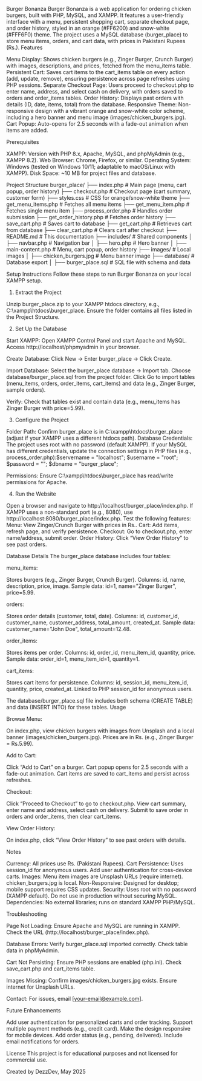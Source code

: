 Burger Bonanza
Burger Bonanza is a web application for ordering chicken burgers, built with PHP, MySQL, and XAMPP. It features a user-friendly interface with a menu, persistent shopping cart, separate checkout page, and order history, styled in an orange (#FF6200) and snow-white (#FFF6F0) theme. The project uses a MySQL database (burger_place) to store menu items, orders, and cart data, with prices in Pakistani Rupees (Rs.).
Features

Menu Display: Shows chicken burgers (e.g., Zinger Burger, Crunch Burger) with images, descriptions, and prices, fetched from the menu_items table.
Persistent Cart: Saves cart items to the cart_items table on every action (add, update, remove), ensuring persistence across page refreshes using PHP sessions.
Separate Checkout Page: Users proceed to checkout.php to enter name, address, and select cash on delivery, with orders saved to orders and order_items tables.
Order History: Displays past orders with details (ID, date, items, total) from the database.
Responsive Theme: Non-responsive design with a vibrant orange and snow-white color scheme, including a hero banner and menu image (images/chicken_burgers.jpg).
Cart Popup: Auto-opens for 2.5 seconds with a fade-out animation when items are added.

Prerequisites

XAMPP: Version with PHP 8.x, Apache, MySQL, and phpMyAdmin (e.g., XAMPP 8.2).
Web Browser: Chrome, Firefox, or similar.
Operating System: Windows (tested on Windows 10/11; adaptable to macOS/Linux with XAMPP).
Disk Space: ~10 MB for project files and database.

Project Structure
burger_place/
├── index.php              # Main page (menu, cart popup, order history)
├── checkout.php           # Checkout page (cart summary, customer form)
├── styles.css             # CSS for orange/snow-white theme
├── get_menu_items.php     # Fetches all menu items
├── get_menu_item.php      # Fetches single menu item
├── process_order.php      # Handles order submission
├── get_order_history.php  # Fetches order history
├── save_cart.php          # Saves cart to database
├── get_cart.php           # Retrieves cart from database
├── clear_cart.php         # Clears cart after checkout
├── README.md              # This documentation
├── includes/              # Shared components
│   ├── navbar.php         # Navigation bar
│   ├── hero.php           # Hero banner
│   ├── main-content.php   # Menu, cart popup, order history
├── images/                # Local images
│   ├── chicken_burgers.jpg # Menu banner image
├── database/              # Database export
│   ├── burger_place.sql   # SQL file with schema and data

Setup Instructions
Follow these steps to run Burger Bonanza on your local XAMPP setup.
1. Extract the Project

Unzip burger_place.zip to your XAMPP htdocs directory, e.g., C:\xampp\htdocs\burger_place.
Ensure the folder contains all files listed in the Project Structure.

2. Set Up the Database

Start XAMPP:
Open XAMPP Control Panel and start Apache and MySQL.
Access http://localhost/phpmyadmin in your browser.


Create Database:
Click New → Enter burger_place → Click Create.


Import Database:
Select the burger_place database → Import tab.
Choose database/burger_place.sql from the project folder.
Click Go to import tables (menu_items, orders, order_items, cart_items) and data (e.g., Zinger Burger, sample orders).


Verify:
Check that tables exist and contain data (e.g., menu_items has Zinger Burger with price=5.99).



3. Configure the Project

Folder Path: Confirm burger_place is in C:\xampp\htdocs\burger_place (adjust if your XAMPP uses a different htdocs path).
Database Credentials: The project uses root with no password (default XAMPP). If your MySQL has different credentials, update the connection settings in PHP files (e.g., process_order.php):$servername = "localhost";
$username = "root";
$password = "";
$dbname = "burger_place";


Permissions: Ensure C:\xampp\htdocs\burger_place has read/write permissions for Apache.

4. Run the Website

Open a browser and navigate to http://localhost/burger_place/index.php.
If XAMPP uses a non-standard port (e.g., 8080), use http://localhost:8080/burger_place/index.php.
Test the following features:
Menu: View Zinger/Crunch Burger with prices in Rs..
Cart: Add items, refresh page, and verify persistence.
Checkout: Go to checkout.php, enter name/address, submit order.
Order History: Click “View Order History” to see past orders.



Database Details
The burger_place database includes four tables:

menu_items:

Stores burgers (e.g., Zinger Burger, Crunch Burger).
Columns: id, name, description, price, image.
Sample data: id=1, name="Zinger Burger", price=5.99.


orders:

Stores order details (customer, total, date).
Columns: id, customer_id, customer_name, customer_address, total_amount, created_at.
Sample data: customer_name="John Doe", total_amount=12.48.


order_items:

Stores items per order.
Columns: id, order_id, menu_item_id, quantity, price.
Sample data: order_id=1, menu_item_id=1, quantity=1.


cart_items:

Stores cart items for persistence.
Columns: id, session_id, menu_item_id, quantity, price, created_at.
Linked to PHP session_id for anonymous users.



The database/burger_place.sql file includes both schema (CREATE TABLE) and data (INSERT INTO) for these tables.
Usage

Browse Menu:

On index.php, view chicken burgers with images from Unsplash and a local banner (images/chicken_burgers.jpg).
Prices are in Rs. (e.g., Zinger Burger = Rs.5.99).


Add to Cart:

Click “Add to Cart” on a burger.
Cart popup opens for 2.5 seconds with a fade-out animation.
Cart items are saved to cart_items and persist across refreshes.


Checkout:

Click “Proceed to Checkout” to go to checkout.php.
View cart summary, enter name and address, select cash on delivery.
Submit to save order in orders and order_items, then clear cart_items.


View Order History:

On index.php, click “View Order History” to see past orders with details.



Notes

Currency: All prices use Rs. (Pakistani Rupees).
Cart Persistence: Uses session_id for anonymous users. Add user authentication for cross-device carts.
Images: Menu item images are Unsplash URLs (require internet). chicken_burgers.jpg is local.
Non-Responsive: Designed for desktop; mobile support requires CSS updates.
Security: Uses root with no password (XAMPP default). Do not use in production without securing MySQL.
Dependencies: No external libraries; runs on standard XAMPP PHP/MySQL.

Troubleshooting

Page Not Loading:
Ensure Apache and MySQL are running in XAMPP.
Check the URL (http://localhost/burger_place/index.php).


Database Errors:
Verify burger_place.sql imported correctly.
Check table data in phpMyAdmin.


Cart Not Persisting:
Ensure PHP sessions are enabled (php.ini).
Check save_cart.php and cart_items table.


Images Missing:
Confirm images/chicken_burgers.jpg exists.
Ensure internet for Unsplash URLs.


Contact: For issues, email [your-email@example.com].

Future Enhancements

Add user authentication for personalized carts and order tracking.
Support multiple payment methods (e.g., credit card).
Make the design responsive for mobile devices.
Add order status (e.g., pending, delivered).
Include email notifications for orders.

License
This project is for educational purposes and not licensed for commercial use.

Created by DezzDev, May 2025
